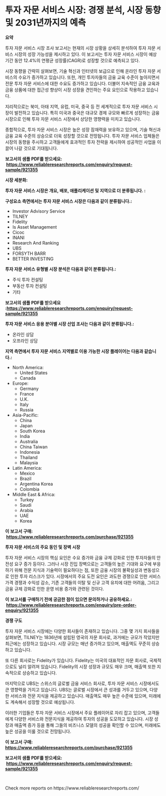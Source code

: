 <p><h1>투자 자문 서비스 시장: 경쟁 분석, 시장 동향 및 2031년까지의 예측</h1></p><p><strong>요약</strong></p>
<p><p>투자 자문 서비스 시장 조사 보고서는 현재의 시장 상황을 상세히 분석하여 투자 자문 서비스 시장의 성장 가능성을 제시하고 있다. 이 보고서는 투자 자문 서비스 시장이 예상 기간 동안 12.4%의 연평균 성장률(CAGR)로 성장할 것으로 예측되고 있다.</p><p>시장 동향을 간략히 살펴보면, 기술 혁신과 인터넷의 보급으로 인해 온라인 투자 자문 서비스의 수요가 증가하고 있습니다. 또한, 개인 투자자들의 금융 교육 수준이 높아지면서 전문 투자 자문 서비스에 대한 수요도 증가하고 있습니다. 더불어 지속적인 금융 교육과 금융 상품에 대한 접근성 향상이 시장 성장을 견인하는 주요 요인으로 작용하고 있습니다.</p><p>지리적으로는 북미, 아태 지역, 유럽, 미국, 중국 등 전 세계적으로 투자 자문 서비스 시장이 발전하고 있습니다. 특히 미국과 중국은 대규모 경제 규모와 빠르게 성장하는 금융 시장으로 인해 투자 자문 서비스 시장에서 상당한 영향력을 미치고 있습니다.</p><p>종합적으로, 투자 자문 서비스 시장은 높은 성장 잠재력을 보유하고 있으며, 기술 혁신과 금융 교육 수준의 상승으로 더욱 성장할 것으로 전망됩니다. 투자 자문 서비스 업체들은 시장의 동향을 주시하고 고객들에게 효과적인 투자 전략을 제시하여 성공적인 사업을 이끌어 나갈 것으로 기대됩니다.</p></p>
<p><strong>보고서의 샘플 PDF를 받으세요: &nbsp;<a href="https://www.reliableresearchreports.com/enquiry/request-sample/921355">https://www.reliableresearchreports.com/enquiry/request-sample/921355</a></strong></p>
<p><strong>시장 세분화:</strong></p>
<p><strong> 투자 자문 서비스 시장은 개요, 배포, 애플리케이션 및 지역으로 더 분류됩니다. :</strong></p>
<p><strong>구성요소 측면에서는 투자 자문 서비스 시장은 다음과 같이 분류됩니다.:</strong></p>
<p><ul><li>Investor Advisory Service</li><li>TILNEY</li><li>Fidelity</li><li>Is Asset Management</li><li>Cicoc</li><li>INANI</li><li>Research And Ranking</li><li>UBS</li><li>FORSYTH BARR</li><li>BETTER INVESTING</li></ul></p>
<p><strong> 투자 자문 서비스 유형별 시장 분석은 다음과 같이 분류됩니다.:</strong></p>
<p><ul><li>주식 투자 컨설팅</li><li>부동산 투자 컨설팅</li><li>기타</li></ul></p>
<p><strong>보고서의 샘플 PDF를 받으세요 :<a href="https://www.reliableresearchreports.com/enquiry/request-sample/921355">https://www.reliableresearchreports.com/enquiry/request-sample/921355</a></strong></p>
<p><strong> 투자 자문 서비스 응용 분야별 시장 산업 조사는 다음과 같이 분류됩니다.:</strong></p>
<p><ul><li>온라인 상담</li><li>오프라인 상담</li></ul></p>
<p><strong>지역 측면에서 투자 자문 서비스 지역별로 이용 가능한 시장 플레이어는 다음과 같습니다.:</strong></p>
<p><ul>
    <li>
        North America:
        <ul>
            <li>United States</li>
            <li>Canada</li>
        </ul>
    </li>
    <li>
        Europe:
        <ul>
            <li>Germany</li>
            <li>France</li>
            <li>U.K.</li>
            <li>Italy</li>
            <li>Russia</li>
        </ul>
    </li>
    <li>
        Asia-Pacific:
        <ul>
            <li>China</li>
            <li>Japan</li>
            <li>South Korea</li>
            <li>India</li>
            <li>Australia</li>
            <li>China Taiwan</li>
            <li>Indonesia</li>
            <li>Thailand</li>
            <li>Malaysia</li>
        </ul>
    </li>
    <li>
        Latin America:
        <ul>
            <li>Mexico</li>
            <li>Brazil</li>
            <li>Argentina Korea</li>
            <li>Colombia</li>
        </ul>
    </li>
    <li>
        Middle East & Africa:
        <ul>
            <li>Turkey</li>
            <li>Saudi</li>
            <li>Arabia</li>
            <li>UAE</li>
            <li>Korea</li>
        </ul>
    </li>
    </ul></p>
<p><strong>이 보고서 구매: &nbsp;<a href="https://www.reliableresearchreports.com/purchase/921355">https://www.reliableresearchreports.com/purchase/921355</a></strong></p>
<p><strong>투자 자문 서비스의 주요 동인 및 장벽 시장</strong></p>
<p><p>투자 자문 서비스 시장의 핵심 요인은 수요 증가와 금융 규제 강화로 인한 투자자들의 안전성 요구 증가 등이다. 그러나 시장 진입 장벽으로는 고객들의 높은 기대와 요구에 부응하기 위해 전문 지식과 기술력이 필요하다는 점, 또한 금융 시장의 불확실성과 변동성으로 인한 투자 리스크가 있다. 시장에서의 주요 도전 요인은 과도한 경쟁으로 인한 서비스 가격 경쟁과 수익성 감소, 기존 고객들의 이탈 및 신규 고객 유치에 대한 어려움, 그리고 금융 규제 강화로 인한 운영 비용 증가와 관련된 것이다.</p></p>
<p><strong>이 보고서를 구매하기 전에 궁금한 점이 있으면 문의하거나 공유하세요.: &nbsp;<a href="https://www.reliableresearchreports.com/enquiry/pre-order-enquiry/921355">https://www.reliableresearchreports.com/enquiry/pre-order-enquiry/921355</a></strong></p>
<p><strong>경쟁 구도</strong></p>
<p><p>투자 자문 서비스 시장에는 다양한 회사들이 존재하고 있습니다. 그중 몇 가지 회사들을 살펴보면, TILNEY는 1836년에 설립된 영국의 자문 회사로, 과거에는 규모가 작았지만 최근에는 성장하고 있습니다. 시장 규모는 매년 증가하고 있으며, 매출액도 꾸준히 상승하고 있습니다.</p><p>또 다른 회사로는 Fidelity가 있습니다. Fidelity는 미국의 대표적인 자문 회사로, 국제적으로도 널리 알려져 있습니다. Fidelity의 시장 성장과 규모도 매우 크며, 매출액 또한 지속적으로 상승하고 있습니다.</p><p>마지막으로 UBS는 스위스의 글로벌 금융 서비스 회사로, 투자 자문 서비스 시장에서도 큰 영향력을 가지고 있습니다. UBS는 글로벌 시장에서 큰 성과를 거두고 있으며, 다양한 서비스와 전문 지식을 제공하고 있습니다. 매출액도 매우 높은 수준에 있으며, 미래에도 계속해서 성장할 것으로 예상됩니다.</p><p>이러한 기업들은 투자 자문 서비스 시장에서 주요 플레이어로 자리 잡고 있으며, 고객들에게 다양한 서비스와 전문지식을 제공하여 투자의 성공을 도모하고 있습니다. 시장 성장과 매출액 증가 등을 통해 그들의 비즈니스 모델의 성공을 확인할 수 있으며, 미래에도 높은 성공을 이룰 것으로 전망됩니다.</p></p>
<p><strong>이 보고서 구매: &nbsp; <a href="https://www.reliableresearchreports.com/purchase/921355">https://www.reliableresearchreports.com/purchase/921355</a></strong></p>
<p><strong>보고서의 샘플 PDF를 받으세요: &nbsp;<a href="https://www.reliableresearchreports.com/enquiry/request-sample/921355">https://www.reliableresearchreports.com/enquiry/request-sample/921355</a></strong><strong></strong></p>
<p>&nbsp;</p>
<p>Check more reports on https://www.reliableresearchreports.com/</p>